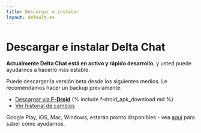 ```yaml
---
title: Descargar e instalar
layout: default-es
---
```


# Descargar e instalar Delta Chat

**Actualmente Delta Chat está en activo y rápido desarrollo**, y usted puede ayudarnos a hacerlo más estable.

Puede descargar la versión beta desde los siguientes medios. Le recomendamos hacer un backup previamente.

* [Descargar via **F-Droid**](https://f-droid.org/app/com.b44t.messenger)
{% include f-droid_apk_download.md %}
* [Ver historial de cambios](../en/changelog)

Google Play, iOS, Mac, Windows, estarán pronto disponibles - vea [aquí](support) para saber cómo ayudarnos.
